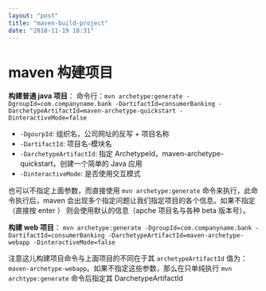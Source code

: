 ```yaml
---
layout: "post"
title: "maven-build-project"
date: "2018-11-19 18:31"
---
```


# maven 构建项目

**构建普通 java 项目**：
命令行：`mvn archetype:generate -DgroupId=com.companyname.bank -DartifactId=consumerBanking -DarchetypeArtifactId=maven-archetype-quickstart -DinteractiveMode=false`

- `-DgourpId`: 组织名，公司网址的反写 + 项目名称
- `-DartifactId`: 项目名-模块名
- `-DarchetypeArtifactId`: 指定 ArchetypeId，maven-archetype-quickstart，创建一个简单的 Java 应用
- `-DinteractiveMode`: 是否使用交互模式

也可以不指定上面参数，而直接使用 `mvn archetype:generate` 命令来执行，此命令执行后，maven 会出现多个指定问题让我们指定项目的各个信息。如果不指定（直接按 enter ） 则会使用默认的信息（apche 项目名与各种 beta 版本号）。


**构建 web 项目**：
`mvn archetype:generate -DgroupId=com.companyname.bank -DartifactId=consumerBanking -DarchetypeArtifactId=maven-archetype-webapp -DinteractiveMode=false`

注意这儿构建项目命令与上面项目的不同在于其 `archetypeArtifactId` 值为： `maven-archetype-webapp`。如果不指定这些参数，那么在只单纯执行 `mvn archtype:generate` 命令后指定其 DarchetypeArtifactId
